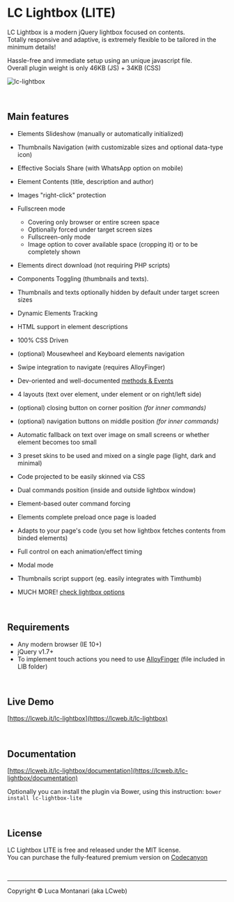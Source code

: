 # LC Lightbox (LITE)
LC Lightbox is a modern jQuery lightbox focused on contents.<br/> 
Totally responsive and adaptive, is extremely flexible to be tailored in the minimum details!

Hassle-free and immediate setup using an unique javascript file. <br/>
Overall plugin weight is only 46KB (JS) + 34KB (CSS)

![lc-lightbox](https://lcweb.it/wp-content/uploads/2018/10/lcl_github_img_2.png)


&nbsp;


Main features
---

* Elements Slideshow (manually or automatically initialized)
* Thumbnails Navigation (with customizable sizes and optional data-type icon)
* Effective Socials Share (with WhatsApp option on mobile)
* Element Contents (title, description and author)
* Images "right-click" protection

* Fullscreen mode
	* Covering only browser or entire screen space
	* Optionally forced under target screen sizes
	* Fullscreen-only mode
	* Image option to cover available space (cropping it) or to be completely shown

* Elements direct download (not requiring PHP scripts)
* Components Toggling (thumbnails and texts).
* Thumbnails and texts optionally hidden by default under target screen sizes
* Dynamic Elements Tracking
* HTML support in element descriptions
* 100% CSS Driven
* (optional) Mousewheel and Keyboard elements navigation
* Swipe integration to navigate (requires AlloyFinger)
* Dev-oriented and well-documented [methods & Events](https://lcweb.it/lc-lightbox/documentation?section=methods)
* 4 layouts (text over element, under element or on right/left side)
* (optional) closing button on corner position <em>(for inner commands)</em>
* (optional) navigation buttons on middle position <em>(for inner commands)</em>
* Automatic fallback on text over image on small screens or whether element becomes too small
* 3 preset skins to be used and mixed on a single page (light, dark and minimal)
* Code projected to be easily skinned via CSS
* Dual commands position (inside and outside lightbox window)

* Element-based outer command forcing
* Elements complete preload once page is loaded
* Adapts to your page's code (you set how lightbox fetches contents from binded elements)
* Full control on each animation/effect timing
* Modal mode
* Thumbnails script support (eg. easily integrates with Timthumb)
* MUCH MORE! [check lightbox options](https://lcweb.it/lc-lightbox/documentation?section=opts)


&nbsp;


Requirements
---

* Any modern browser (IE 10+)
* jQuery v1.7+
* To implement touch actions you need to use [AlloyFinger](https://github.com/AlloyTeam/AlloyFinger/) (file included in LIB folder)


&nbsp;


Live Demo
---
[https://lcweb.it/lc-lightbox](https://lcweb.it/lc-lightbox)


&nbsp;


Documentation
---
[https://lcweb.it/lc-lightbox/documentation](https://lcweb.it/lc-lightbox/documentation)

Optionally you can install the plugin via Bower, using this instruction: `bower install lc-lightbox-lite`

&nbsp;


License
---

LC Lightbox LITE is free and released under the MIT license.<br/>
You can purchase the fully-featured premium version on [Codecanyon](https://codecanyon.net/user/lcweb/portfolio)
 

&nbsp;






* * *

Copyright &copy; Luca Montanari (aka LCweb)
